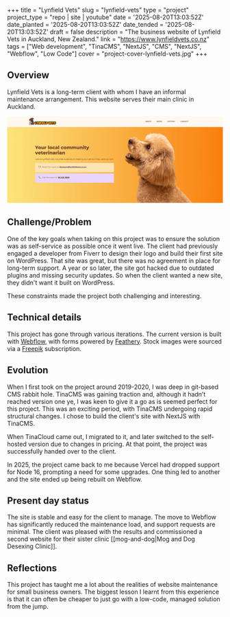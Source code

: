 +++
title = "Lynfield Vets"
slug = "lynfield-vets"
type = "project"
project_type = "repo | site | youtube"
date = '2025-08-20T13:03:52Z'
date_planted = '2025-08-20T13:03:52Z'
date_tended = '2025-08-20T13:03:52Z'
draft = false
description = "The business website of Lynfield Vets in Auckland, New Zealand."
link = "https://www.lynfieldvets.co.nz"
tags = ["Web development", "TinaCMS", "NextJS", "CMS", "NextJS", "Webflow", "Low Code"]
cover = "project-cover-lynfield-vets.jpg"
+++

## Overview
Lynfield Vets is a long-term client with whom I have an informal maintenance arrangement. This website serves their main clinic in Auckland.

![](media/lynfield-vets-hero.png "Lynfield Vets landing page")

## Challenge/Problem
One of the key goals when taking on this project was to ensure the solution was as self-service as possible once it went live. The client had previously engaged a developer from Fiverr to design their logo and build their first site on WordPress. That site was great, but there was no agreement in place for long-term support. A year or so later, the site got hacked due to outdated plugins and missing security updates. So when the client wanted a new site, they didn't want it built on WordPress.

These constraints made the project both challenging and interesting.

## Technical details
This project has gone through various iterations. The current version is built with [Webflow](https://webflow.com), with forms powered by [Feathery](https://www.feathery.io/templates). Stock images were sourced via a [Freepik](https://www.freepik.com) subscription.

## Evolution
When I first took on the project around 2019-2020, I was deep in git-based CMS rabbit hole. TinaCMS was gaining traction and, although it hadn’t reached version one ye, I was keen to give it a go as is seemed perfect for this project. This was an exciting period, with TinaCMS undergoing rapid structural changes. I chose to build the client's site with NextJS with TinaCMS.

When TinaCloud came out, I migrated to it, and later switched to the self-hosted version due to changes in pricing. At that point, the project was successfully handed over to the client.

In 2025, the project came back to me because Vercel had dropped support for Node 16, prompting a need for some upgrades. One thing led to another and the site ended up being rebuilt on Webflow.

## Present day status
The site is stable and easy for the client to manage. The move to Webflow has significantly reduced the maintenance load, and support requests are minimal. The client was pleased with the results and commissioned a second website for their sister clinic [[mog-and-dog|Mog and Dog Desexing Clinic]].

## Reflections
This project has taught me a lot about the realities of website maintenance for small business owners. The biggest lesson I learnt from this experience is that it can often be cheaper to just go with a low-code, managed solution from the jump.
